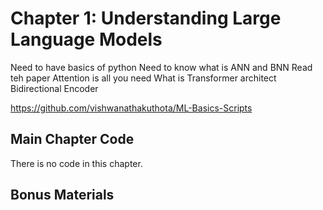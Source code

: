 # Chapter 1: Understanding Large Language Models
Need to have basics of python
Need to know what is ANN and BNN
Read teh paper Attention is all you need
What is Transformer architect
Bidirectional Encoder

https://github.com/vishwanathakuthota/ML-Basics-Scripts 

## Main Chapter Code

There is no code in this chapter.

## Bonus Materials


